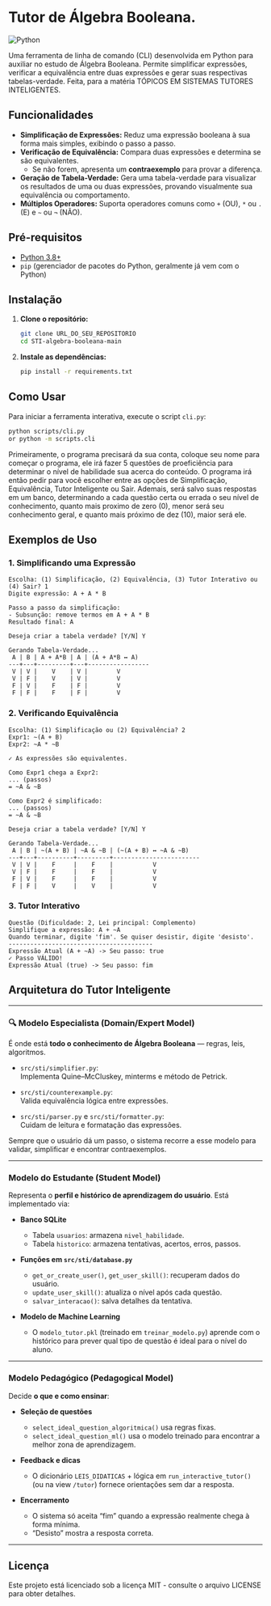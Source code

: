 
# Tutor de Álgebra Booleana.

![Python](https://img.shields.io/badge/Python-3.x-blue.svg)

Uma ferramenta de linha de comando (CLI) desenvolvida em Python para auxiliar no estudo de Álgebra Booleana. Permite simplificar expressões, verificar a equivalência entre duas expressões e gerar suas respectivas tabelas-verdade. Feita, para a matéria TÓPICOS EM SISTEMAS TUTORES INTELIGENTES.

## Funcionalidades

- **Simplificação de Expressões:** Reduz uma expressão booleana à sua forma mais simples, exibindo o passo a passo.
- **Verificação de Equivalência:** Compara duas expressões e determina se são equivalentes.
  - Se não forem, apresenta um **contraexemplo** para provar a diferença.
- **Geração de Tabela-Verdade:** Gera uma tabela-verdade para visualizar os resultados de uma ou duas expressões, provando visualmente sua equivalência ou comportamento.
- **Múltiplos Operadores:** Suporta operadores comuns como `+` (OU), `*` ou `.` (E) e `~` ou `¬` (NÃO).

## Pré-requisitos

- [Python 3.8+](https://www.python.org/downloads/)
- `pip` (gerenciador de pacotes do Python, geralmente já vem com o Python)

## Instalação

1. **Clone o repositório:**
    ```bash
    git clone URL_DO_SEU_REPOSITORIO
    cd STI-algebra-booleana-main
    ```

    
2. **Instale as dependências:**
    ```bash
    pip install -r requirements.txt
    ```

## Como Usar

Para iniciar a ferramenta interativa, execute o script `cli.py`:

```bash
python scripts/cli.py
or python -m scripts.cli
```
Primeiramente, o programa precisará da sua conta, coloque seu nome para começar o programa, ele irá fazer 5 questões de proeficiência para determinar o nível de habilidade sua acerca do conteúdo.
O programa irá então pedir para você escolher entre as opções de Simplificação, Equivalência, Tutor Inteligente ou Sair.
Ademais, será salvo suas respostas em um banco, determinando a cada questão certa ou errada o seu nível de conhecimento, quanto mais proximo de zero (0), menor será seu conhecimento geral, e quanto mais próximo de dez (10), maior será ele.

## Exemplos de Uso

### 1. Simplificando uma Expressão

```plaintext
Escolha: (1) Simplificação, (2) Equivalência, (3) Tutor Interativo ou (4) Sair? 1
Digite expressão: A + A * B

Passo a passo da simplificação:
- Subsunção: remove termos em A + A * B
Resultado final: A

Deseja criar a tabela verdade? [Y/N] Y

Gerando Tabela-Verdade...
 A | B | A + A*B | A | (A + A*B ↔ A)
---+---+---------+---+-----------------
 V | V |    V    | V |        V
 V | F |    V    | V |        V
 F | V |    F    | F |        V
 F | F |    F    | F |        V
```

### 2. Verificando Equivalência

```plaintext
Escolha: (1) Simplificação ou (2) Equivalência? 2
Expr1: ~(A + B)
Expr2: ~A * ~B

✓ As expressões são equivalentes.

Como Expr1 chega a Expr2:
... (passos)
= ~A & ~B

Como Expr2 é simplificado:
... (passos)
= ~A & ~B

Deseja criar a tabela verdade? [Y/N] Y

Gerando Tabela-Verdade...
 A | B | ~(A + B) | ~A & ~B | (~(A + B) ↔ ~A & ~B)
---+---+----------+---------+------------------------
 V | V |    F     |    F    |           V
 V | F |    F     |    F    |           V
 F | V |    F     |    F    |           V
 F | F |    V     |    V    |           V
```

### 3. Tutor Interativo

```plaintext
Questão (Dificuldade: 2, Lei principal: Complemento)
Simplifique a expressão: A + ~A
Quando terminar, digite 'fim'. Se quiser desistir, digite 'desisto'.
----------------------------------------
Expressão Atual (A + ~A) -> Seu passo: true
✓ Passo VÁLIDO!
Expressão Atual (true) -> Seu passo: fim

```

## Arquitetura do Tutor Inteligente

---

### 🔍 Modelo Especialista (Domain/Expert Model)

É onde está **todo o conhecimento de Álgebra Booleana** — regras, leis, algoritmos.

- `src/sti/simplifier.py`:  
  Implementa Quine–McCluskey, minterms e método de Petrick.

- `src/sti/counterexample.py`:  
  Valida equivalência lógica entre expressões.

- `src/sti/parser.py` e `src/sti/formatter.py`:  
  Cuidam de leitura e formatação das expressões.

Sempre que o usuário dá um passo, o sistema recorre a esse modelo para validar, simplificar e encontrar contraexemplos.

---

### Modelo do Estudante (Student Model)

Representa o **perfil e histórico de aprendizagem do usuário**. Está implementado via:

- **Banco SQLite**
  - Tabela `usuarios`: armazena `nivel_habilidade`.
  - Tabela `historico`: armazena tentativas, acertos, erros, passos.

- **Funções em `src/sti/database.py`**
  - `get_or_create_user()`, `get_user_skill()`: recuperam dados do usuário.
  - `update_user_skill()`: atualiza o nível após cada questão.
  - `salvar_interacao()`: salva detalhes da tentativa.

- **Modelo de Machine Learning**
  - O `modelo_tutor.pkl` (treinado em `treinar_modelo.py`) aprende com o histórico para prever qual tipo de questão é ideal para o nível do aluno.

---

### Modelo Pedagógico (Pedagogical Model)

Decide **o que e como ensinar**:

- **Seleção de questões**
  - `select_ideal_question_algoritmica()` usa regras fixas.
  - `select_ideal_question_ml()` usa o modelo treinado para encontrar a melhor zona de aprendizagem.

- **Feedback e dicas**
  - O dicionário `LEIS_DIDATICAS` + lógica em `run_interactive_tutor()` (ou na view `/tutor`) fornece orientações sem dar a resposta.

- **Encerramento**
  - O sistema só aceita “fim” quando a expressão realmente chega à forma mínima.
  - “Desisto” mostra a resposta correta.

---

## Licença

Este projeto está licenciado sob a licença MIT - consulte o arquivo LICENSE para obter detalhes.
